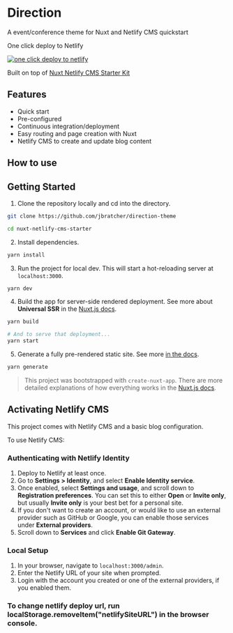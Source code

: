 # Direction

A event/conference theme for Nuxt and Netlify CMS quickstart

One click deploy to Netlify  

<a href="(https://app.netlify.com/start/deploy?repository=https://github.com/jbratcher/direction-theme"><img src="https://www.netlify.com/img/deploy/button.svg" alt="one click deploy to netlify" /></a>

Built on top of [Nuxt Netlify CMS Starter Kit](https://github.com/jbratcher/nuxt-netlify-cms-starter-kit)

## Features 

* Quick start
* Pre-configured
* Continuous integration/deployment
* Easy routing and page creation with Nuxt
* Netlify CMS to create and update blog content

## How to use

## Getting Started

1. Clone the repository locally and cd into the directory.

```bash
git clone https://github.com/jbratcher/direction-theme

cd nuxt-netlify-cms-starter
```

2. Install dependencies.

```bash
yarn install
```

3. Run the project for local dev. This will start a hot-reloading server at `localhost:3000`.

```bash
yarn dev
```

4. Build the app for server-side rendered deployment. See more about **Universal SSR** in the [Nuxt.js docs](https://nuxtjs.org/guide#server-rendered-universal-ssr-).

```bash
yarn build

# And to serve that deployment...
yarn start
```

5. Generate a fully pre-rendered static site. See more [in the docs](https://nuxtjs.org/guide#static-generated-pre-rendering-).

```bash
yarn generate
```

> This project was bootstrapped with `create-nuxt-app`. There are more detailed explanations of how everything works in the [Nuxt.js docs](https://nuxtjs.org).

## Activating Netlify CMS

This project comes with Netlify CMS and a basic blog configuration.  
  
To use Netlify CMS:
  
### Authenticating with Netlify Identity

1. Deploy to Netlify at least once.
2. Go to **Settings > Identity**, and select **Enable Identity service**.
3. Once enabled, select **Settings and usage**, and scroll down to **Registration preferences**. You can set this to either **Open** or **Invite only**, but usually **Invite only** is your best bet for a personal site.
4. If you don't want to create an account, or would like to use an external provider such as GitHub or Google, you can enable those services under **External providers**.
5. Scroll down to **Services** and click **Enable Git Gateway**.

### Local Setup

1. In your browser, navigate to `localhost:3000/admin`.
2. Enter the Netlify URL of your site when prompted.
3. Login with the account you created or one of the external providers, if you enabled them.

### To change netlify deploy url, run localStorage.removeItem("netlifySiteURL") in the browser console.

